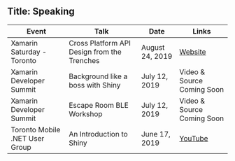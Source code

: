 Title: Speaking
---

|Event|Talk|Date|Links|
|-----|----|----|-----|
|Xamarin Saturday - Toronto|Cross Platform API Design from the Trenches|August 24, 2019|[Website](https://www.tomobiledevs.com/xamarinsaturday)|
|Xamarin Developer Summit|Background like a boss with Shiny|July 12, 2019|Video & Source Coming Soon|
|Xamarin Developer Summit|Escape Room BLE Workshop|July 12, 2019|Video & Source Coming Soon|
|Toronto Mobile .NET User Group|An Introduction to Shiny|June 17, 2019|[YouTube](https://www.youtube.com/watch?v=XgTbnJ_YNZs)|